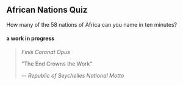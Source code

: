 ## African Nations Quiz

How many of the 58 nations of Africa can you name in ten minutes?

#### a work in progress

>*Finis Coronat Opus*
>
>"The End Crowns the Work"
>
>
> -- <cite>Republic of Seychelles National Motto</cite>